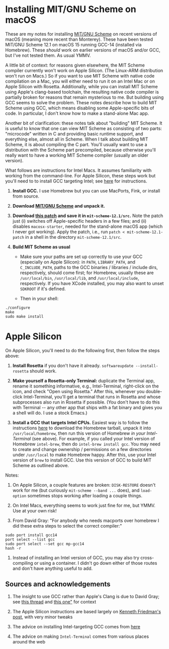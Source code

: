 # Installing MIT/GNU Scheme on macOS

These are my notes for installing <a
href="https://www.gnu.org/software/mit-scheme/">MIT/GNU
Scheme</a> on recent versions of macOS (meaning more recent
than Monterey).  These have been tested MIT/GNU Scheme 12.1
on macOS 15 running GCC-14 (installed via Homebrew).  These
*should* work on earlier versions of macOS and/or GCC, but
I've not tested them.  As usual YMMV.

A little bit of context: for reasons given elsewhere, the
MIT Scheme compiler currently won't work on Apple Silicon.
(The Linux-ARM distribution won't run on Macs.)  So if you
want to use MIT Scheme with native code compilation on a
Mac, you will either need to run it on an Intel Mac or on
Apple Silicon with Rosetta.  Additionally, while you can
install MIT Scheme using Apple's clang-based toolchain, the
resulting native code compiler is partially broken for
reasons that remain mysterious to me.  But building using
GCC seems to solve the problem.  These notes describe how to
build MIT Scheme using GCC, which means disabling some
Apple-specific bits of code.  In particular, I don't know
how to make a stand-alone Mac app.

Another bit of clarification: these notes talk about
"building" MIT Scheme.  It is useful to know that one can
view MIT Scheme as consisting of two parts: "microcode"
written in C and providing basic runtime support, and
everything else, almost all in Scheme.  When I talk about
building MIT Scheme, it is about compiling the C part.
You'll usually want to use a distribution with the Scheme
part precompiled, because otherwise you'll really want to
have a working MIT Scheme compiler (usually an older
version).

What follows are instructions for Intel Macs.  It assumes
familiarity with working from the command-line.  For Apple
Silicon, these steps work but you'll need to to install GCC
targeting Intel; see <a href="#apple-silicon">here</a> for
instructions.

1. **Install GCC.**  I use Homebrew but you can use
   MacPorts, Fink, or install from source.

1. **Download <a
href="https://www.gnu.org/software/mit-scheme/">MIT/GNU
Scheme</a> and unpack it.**

1. **Download [this patch](mit-scheme-12.1-patch) and save
it in `mit-scheme-12.1/src`.** Note the patch just (i)
switches off Apple-specific headers in a few files; and (ii)
disables `macosx-starter`, needed for the stand-alone macOS
app (which I never got working).  Apply the patch, i.e., run
`patch < mit-scheme-12.1-patch` in a shell in the directory
`mit-scheme-12.1/src`.

1. **Build MIT Scheme as usual**
	  
   - Make sure your paths are set up correctly to use your
	  GCC (especially on Apple Silicon): in `PATH`,
	  `LIBRARY_PATH`, and `C_INCLUDE_PATH`, paths to the GCC
	  binaries / libraries / include dirs, respectively,
	  should come first; for Homebrew, usually these are
	  `/usr/local/bin`, `/usr/local/lib`, and
	  `/usr/local/include`, respectively.  If you have XCode
	  installed, you may also want to unset `SDKROOT` if
	  it's defined.

   - Then in your shell:
```
./configure
make
sudo make install
```

<a name="apple-silicon">

# Apple Silicon

On Apple Silicon, you'll need to do the following first,
then follow the steps above:

1. **Install Rosetta** if you don't have it already.
`softwareupdate --install-rosetta` should work.

1. **Make yourself a Rosetta-only Terminal:** duplicate the
Terminal app, rename it something informative, e.g.,
Intel-Terminal, right-click on the icon, and check "Open
using Rosetta."  After this, whenever you double-click
Intel-Terminal, you'll get a terminal that runs in Rosetta
and whose subprocesses also run in Rosetta if possible.
(You don't have to do this with Terminal -- any other app
that ships with a fat binary and gives you a shell will do.
I use a stock Emacs.)

1. **Install a GCC that targets Intel CPUs.** Easiest way is
to follow the instructions <a
href="https://docs.brew.sh/Installation">here</a> to
download the Homebrew tarball, unpack it into
`/usr/local/homebrew`, then run this version of Homebrew *in
your Intel-Terminal* (see above).  For example, if you
called your Intel version of Homebrew `intel-brew`, then do
`intel-brew install gcc`.  You may need to create and change
ownership / permissions on a few directories under
`/usr/local` to make Homebrew happy.  After this, use your
Intel version of `brew` to install GCC.  Use this version of
GCC to build MIT Scheme as outlined above.

Notes:

1. On Apple Silicon, a couple features are broken:
   `DISK-RESTORE` doesn't work for me (but curiously
   `mit-scheme --band ...` does), and `load-option`
   sometimes stops working after loading a couple
   things.
   
1. On Intel Macs, everything seems to work just fine for me,
   but YMMV.  Use at your own risk!

1. From David Gray: "For anybody who needs macports over
homebrew I did these extra steps to select the correct
compiler:"
```
sudo port install gcc14 
port select --list gcc
sudo port select --set gcc mp-gcc14
hash -r
```

1. Instead of installing an Intel version of GCC, you may
also try cross-compiling or using a container.  I didn't go
down either of those routes and don't have anything useful
to add.

## Sources and acknowledgements

1. The insight to use GCC rather than Apple's Clang is due
   to David Gray; see <a
   href="https://lists.gnu.org/archive/html/mit-scheme-users/2024-12/threads.html">this
   thread</a> and <a
   href="https://lists.gnu.org/archive/html/mit-scheme-users/2025-02/threads.html">this
   one"</a> for context

1. The Apple Silicon instructions are based largely on <a
   href="https://kennethfriedman.org/thoughts/2021/mit-scheme-on-apple-silicon/">Kenneth
   Friedman's post</a>, with very minor tweaks

1. The advice on installing Intel-targeting GCC comes from [here](https://www.wisdomgeek.com/development/installing-intel-based-packages-using-homebrew-on-the-m1-mac/)

1. The advice on making `Intel-Terminal` comes from various places around the web
